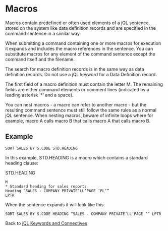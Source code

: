 # Macros

<PageHeader />

Macros contain predefined or often used elements of a jQL sentence, stored on the system like data definition records and are specified in the command sentence in a similar way.  

When submitting a command containing one or more macros for execution it expands and includes the macro references in the sentence. You can substitute macros for any element of the command sentence except the command itself and the filename.

The search for macro definition records is in the same way as data definition records. Do not use a jQL keyword for a Data Definition record.  

The first field of a macro definition must contain the letter M. The remaining fields are either command elements or comment lines (indicated by a leading asterisk ‘*’ and a space).

You can nest macros - a macro can refer to another macro - but the resulting command sentence must still follow the same rules as a normal jQL sentence. When nesting macros, beware of infinite loops where for example, macro A calls macro B that calls macro A that calls macro B.

## Example

```
SORT SALES BY S.CODE STD.HEADING
```

In this example, STD.HEADING is a macro which contains a standard heading clause:

STD.HEADING  

```
M
* Standard heading for sales reports
Heading “SALES - COMPANY PRIVATE’LL’PAGE ‘PL’”
LPTR
```

When the sentence expands it will look like this:

````
SORT SALES BY S.CODE HEADING “SALES - COMPANY PRIVATE’LL’PAGE ‘” LPTR
````

Back to [jQL Keywords and Connectives](./../README.md)

<PageFooter />
